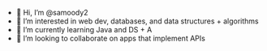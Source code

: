 - 👋 Hi, I’m @samoody2
- 👀 I’m interested in web dev, databases, and data structures + algorithms
- 🌱 I’m currently learning Java and DS + A
- 💞️ I’m looking to collaborate on apps that implement APIs

<!---
samoody2/samoody2 is a ✨ special ✨ repository because its `README.md` (this file) appears on your GitHub profile.
You can click the Preview link to take a look at your changes.
--->
